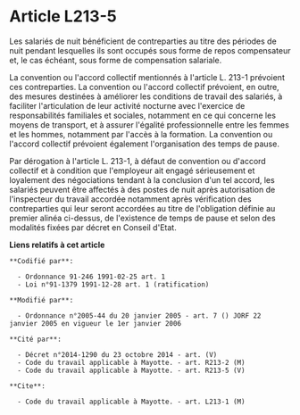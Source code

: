 # Article L213-5

Les salariés de nuit bénéficient de contreparties au titre des périodes de nuit pendant lesquelles ils sont occupés sous
forme de repos compensateur et, le cas échéant, sous forme de compensation salariale.

La convention ou l'accord collectif mentionnés à l'article L. 213-1 prévoient ces contreparties. La convention ou l'accord
collectif prévoient, en outre, des mesures destinées à améliorer les conditions de travail des salariés, à faciliter
l'articulation de leur activité nocturne avec l'exercice de responsabilités familiales et sociales, notamment en ce qui
concerne les moyens de transport, et à assurer l'égalité professionnelle entre les femmes et les hommes, notamment par
l'accès à la formation. La convention ou l'accord collectif prévoient également l'organisation des temps de pause.

Par dérogation à l'article L. 213-1, à défaut de convention ou d'accord collectif et à condition que l'employeur ait engagé
sérieusement et loyalement des négociations tendant à la conclusion d'un tel accord, les salariés peuvent être affectés à des
postes de nuit après autorisation de l'inspecteur du travail accordée notamment après vérification des contreparties qui leur
seront accordées au titre de l'obligation définie au premier alinéa ci-dessus, de l'existence de temps de pause et selon des
modalités fixées par décret en Conseil d'Etat.

**Liens relatifs à cet article**

	**Codifié par**:

	  - Ordonnance 91-246 1991-02-25 art. 1
	  - Loi n°91-1379 1991-12-28 art. 1 (ratification)

	**Modifié par**:

	  - Ordonnance n°2005-44 du 20 janvier 2005 - art. 7 () JORF 22 janvier 2005 en vigueur le 1er janvier 2006

	**Cité par**:

	  - Décret n°2014-1290 du 23 octobre 2014 - art. (V)
	  - Code du travail applicable à Mayotte. - art. R213-2 (M)
	  - Code du travail applicable à Mayotte. - art. R213-5 (V)

	**Cite**:

	  - Code du travail applicable à Mayotte. - art. L213-1 (M)
